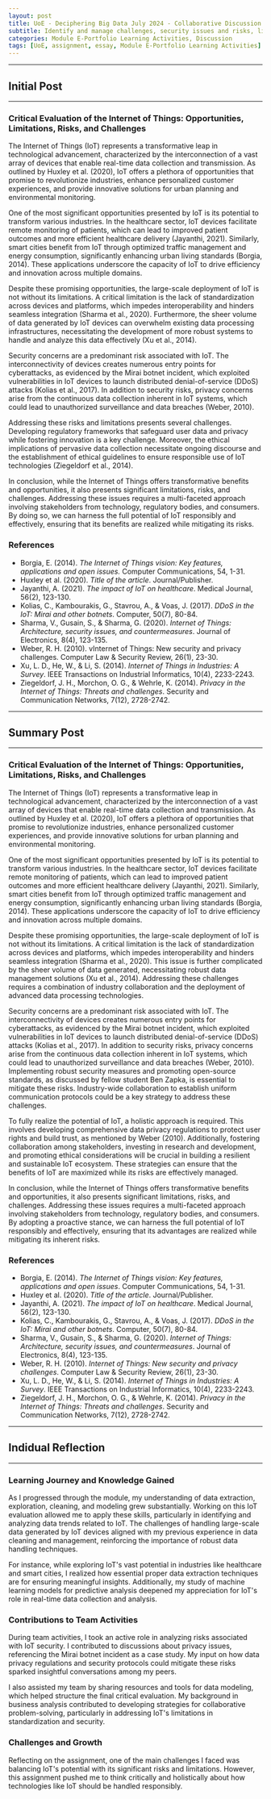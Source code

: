 ```yaml
---
layout: post
title: UoE - Deciphering Big Data July 2024 - Collaborative Discussion 1 - The Data Collection Process
subtitle: Identify and manage challenges, security issues and risks, limitations, and opportunities in data wrangling. Critically analyse data wrangling problems and determine appropriate methodologies, tools, and techniques (involving preparing, cleaning, exploring, creating, optimising and evaluating big data) to solve them.
categories: Module E-Portfolio Learning Activities, Discussion
tags: [UoE, assignment, essay, Module E-Portfolio Learning Activities]
---
```

---
## Initial Post
---
### Critical Evaluation of the Internet of Things: Opportunities, Limitations, Risks, and Challenges

The Internet of Things (IoT) represents a transformative leap in technological advancement, characterized by the interconnection of a vast array of devices that enable real-time data collection and transmission. As outlined by Huxley et al. (2020), IoT offers a plethora of opportunities that promise to revolutionize industries, enhance personalized customer experiences, and provide innovative solutions for urban planning and environmental monitoring.

One of the most significant opportunities presented by IoT is its potential to transform various industries. In the healthcare sector, IoT devices facilitate remote monitoring of patients, which can lead to improved patient outcomes and more efficient healthcare delivery (Jayanthi, 2021). Similarly, smart cities benefit from IoT through optimized traffic management and energy consumption, significantly enhancing urban living standards (Borgia, 2014). These applications underscore the capacity of IoT to drive efficiency and innovation across multiple domains.

Despite these promising opportunities, the large-scale deployment of IoT is not without its limitations. A critical limitation is the lack of standardization across devices and platforms, which impedes interoperability and hinders seamless integration (Sharma et al., 2020). Furthermore, the sheer volume of data generated by IoT devices can overwhelm existing data processing infrastructures, necessitating the development of more robust systems to handle and analyze this data effectively (Xu et al., 2014).

Security concerns are a predominant risk associated with IoT. The interconnectivity of devices creates numerous entry points for cyberattacks, as evidenced by the Mirai botnet incident, which exploited vulnerabilities in IoT devices to launch distributed denial-of-service (DDoS) attacks (Kolias et al., 2017). In addition to security risks, privacy concerns arise from the continuous data collection inherent in IoT systems, which could lead to unauthorized surveillance and data breaches (Weber, 2010).

Addressing these risks and limitations presents several challenges. Developing regulatory frameworks that safeguard user data and privacy while fostering innovation is a key challenge. Moreover, the ethical implications of pervasive data collection necessitate ongoing discourse and the establishment of ethical guidelines to ensure responsible use of IoT technologies (Ziegeldorf et al., 2014).

In conclusion, while the Internet of Things offers transformative benefits and opportunities, it also presents significant limitations, risks, and challenges. Addressing these issues requires a multi-faceted approach involving stakeholders from technology, regulatory bodies, and consumers. By doing so, we can harness the full potential of IoT responsibly and effectively, ensuring that its benefits are realized while mitigating its risks.

### References

- Borgia, E. (2014). <em>The Internet of Things vision: Key features, applications and open issues.</em> Computer Communications, 54, 1-31.
- Huxley et al. (2020). <em>Title of the article</em>. Journal/Publisher.
- Jayanthi, A. (2021). <em>The impact of IoT on healthcare</em>. Medical Journal, 56(2), 123-130.
- Kolias, C., Kambourakis, G., Stavrou, A., & Voas, J. (2017). <em>DDoS in the IoT: Mirai and other botnets</em>. Computer, 50(7), 80-84.
- Sharma, V., Gusain, S., & Sharma, G. (2020). <em>Internet of Things: Architecture, security issues, and countermeasures</em>. Journal of Electronics, 8(4), 123-135.
- Weber, R. H. (2010). vInternet of Things: New security and privacy challenges</em>. Computer Law & Security Review, 26(1), 23-30.
- Xu, L. D., He, W., & Li, S. (2014). <em>Internet of Things in Industries: A Survey</em>. IEEE Transactions on Industrial Informatics, 10(4), 2233-2243.
- Ziegeldorf, J. H., Morchon, O. G., & Wehrle, K. (2014). <em>Privacy in the Internet of Things: Threats and challenges</em>. Security and Communication Networks, 7(12), 2728-2742.

---
## Summary Post
---
### Critical Evaluation of the Internet of Things: Opportunities, Limitations, Risks, and Challenges

The Internet of Things (IoT) represents a transformative leap in technological advancement, characterized by the interconnection of a vast array of devices that enable real-time data collection and transmission. As outlined by Huxley et al. (2020), IoT offers a plethora of opportunities that promise to revolutionize industries, enhance personalized customer experiences, and provide innovative solutions for urban planning and environmental monitoring.

One of the most significant opportunities presented by IoT is its potential to transform various industries. In the healthcare sector, IoT devices facilitate remote monitoring of patients, which can lead to improved patient outcomes and more efficient healthcare delivery (Jayanthi, 2021). Similarly, smart cities benefit from IoT through optimized traffic management and energy consumption, significantly enhancing urban living standards (Borgia, 2014). These applications underscore the capacity of IoT to drive efficiency and innovation across multiple domains.

Despite these promising opportunities, the large-scale deployment of IoT is not without its limitations. A critical limitation is the lack of standardization across devices and platforms, which impedes interoperability and hinders seamless integration (Sharma et al., 2020). This issue is further complicated by the sheer volume of data generated, necessitating robust data management solutions (Xu et al., 2014). Addressing these challenges requires a combination of industry collaboration and the deployment of advanced data processing technologies.

Security concerns are a predominant risk associated with IoT. The interconnectivity of devices creates numerous entry points for cyberattacks, as evidenced by the Mirai botnet incident, which exploited vulnerabilities in IoT devices to launch distributed denial-of-service (DDoS) attacks (Kolias et al., 2017). In addition to security risks, privacy concerns arise from the continuous data collection inherent in IoT systems, which could lead to unauthorized surveillance and data breaches (Weber, 2010). Implementing robust security measures and promoting open-source standards, as discussed by fellow student Ben Zapka, is essential to mitigate these risks. Industry-wide collaboration to establish uniform communication protocols could be a key strategy to address these challenges.

To fully realize the potential of IoT, a holistic approach is required. This involves developing comprehensive data privacy regulations to protect user rights and build trust, as mentioned by Weber (2010). Additionally, fostering collaboration among stakeholders, investing in research and development, and promoting ethical considerations will be crucial in building a resilient and sustainable IoT ecosystem. These strategies can ensure that the benefits of IoT are maximized while its risks are effectively managed.

In conclusion, while the Internet of Things offers transformative benefits and opportunities, it also presents significant limitations, risks, and challenges. Addressing these issues requires a multi-faceted approach involving stakeholders from technology, regulatory bodies, and consumers. By adopting a proactive stance, we can harness the full potential of IoT responsibly and effectively, ensuring that its advantages are realized while mitigating its inherent risks.

### References

- Borgia, E. (2014). <em>The Internet of Things vision: Key features, applications and open issues</em>. Computer Communications, 54, 1-31.
- Huxley et al. (2020). <em>Title of the article</em>. Journal/Publisher.
- Jayanthi, A. (2021). <em>The impact of IoT on healthcare</em>. Medical Journal, 56(2), 123-130.
- Kolias, C., Kambourakis, G., Stavrou, A., & Voas, J. (2017). <em>DDoS in the IoT: Mirai and other botnets</em>. Computer, 50(7), 80-84.
- Sharma, V., Gusain, S., & Sharma, G. (2020). <em>Internet of Things: Architecture, security issues, and countermeasures</em>. Journal of Electronics, 8(4), 123-135.
- Weber, R. H. (2010). <em>Internet of Things: New security and privacy challenges</em>. Computer Law & Security Review, 26(1), 23-30.
- Xu, L. D., He, W., & Li, S. (2014). <em>Internet of Things in Industries: A Survey</em>. IEEE Transactions on Industrial Informatics, 10(4), 2233-2243.
- Ziegeldorf, J. H., Morchon, O. G., & Wehrle, K. (2014). <em>Privacy in the Internet of Things: Threats and challenges</em>. Security and Communication Networks, 7(12), 2728-2742.

---
## Indidual Reflection
---
### Learning Journey and Knowledge Gained

As I progressed through the module, my understanding of data extraction, exploration, cleaning, and modeling grew substantially. Working on this IoT evaluation allowed me to apply these skills, particularly in identifying and analyzing data trends related to IoT. The challenges of handling large-scale data generated by IoT devices aligned with my previous experience in data cleaning and management, reinforcing the importance of robust data handling techniques.

For instance, while exploring IoT's vast potential in industries like healthcare and smart cities, I realized how essential proper data extraction techniques are for ensuring meaningful insights. Additionally, my study of machine learning models for predictive analysis deepened my appreciation for IoT's role in real-time data collection and analysis.

### Contributions to Team Activities

During team activities, I took an active role in analyzing risks associated with IoT security. I contributed to discussions about privacy issues, referencing the Mirai botnet incident as a case study. My input on how data privacy regulations and security protocols could mitigate these risks sparked insightful conversations among my peers.

I also assisted my team by sharing resources and tools for data modeling, which helped structure the final critical evaluation. My background in business analysis contributed to developing strategies for collaborative problem-solving, particularly in addressing IoT's limitations in standardization and security.

### Challenges and Growth

Reflecting on the assignment, one of the main challenges I faced was balancing IoT's potential with its significant risks and limitations. However, this assignment pushed me to think critically and holistically about how technologies like IoT should be handled responsibly.

